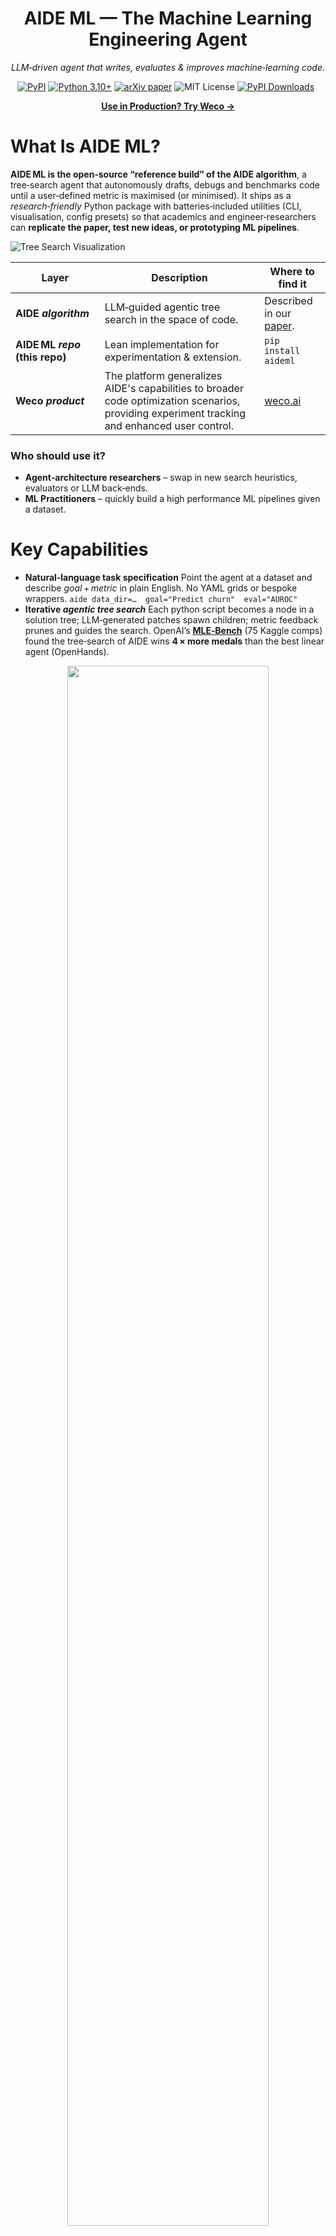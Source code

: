 <h1 align="center">AIDE ML — The Machine Learning Engineering Agent</h1>

<p align="center"><em>
LLM‑driven agent that writes, evaluates & improves machine‑learning code.
</em></p>

<p align="center">
<a href="https://pypi.org/project/aideml/"><img src="https://img.shields.io/pypi/v/aideml?label=PyPI&logo=pypi" alt="PyPI"></a>
<a href="https://www.python.org/"><img src="https://img.shields.io/badge/Python-3.10%2B-blue" alt="Python 3.10+"></a>
<a href="https://arxiv.org/abs/2502.13138"><img src="https://img.shields.io/badge/arXiv-2502.13138-b31b1b?logo=arxiv&logoColor=white" alt="arXiv paper"></a>
<img src="https://img.shields.io/github/license/WecoAI/aideml?color=brightgreen" alt="MIT License">
<a href="https://pepy.tech/projects/aideml"><img src="https://static.pepy.tech/badge/aideml" alt="PyPI Downloads"></a>&ensp;
</p>

<p align="center">
<a href="https://docs.weco.ai/cli/getting-started?utm_source=aidemlrepo" target="_blank"><strong>Use in Production? Try Weco →</strong></a>
</p>

# What Is AIDE ML?

**AIDE ML is the open‑source “reference build” of the AIDE algorithm**, a tree‑search agent that autonomously drafts, debugs and benchmarks code until a user‑defined metric is maximised (or minimised). It ships as a *research‑friendly* Python package with batteries‑included utilities (CLI, visualisation, config presets) so that academics and engineer‑researchers can **replicate the paper, test new ideas, or prototyping ML pipelines**.

![Tree Search Visualization](https://github.com/WecoAI/aideml/assets/8918572/2401529c-b97e-4029-aed2-c3f376f54c3c)

| Layer | Description | Where to find it |
| --- | --- | --- |
| **AIDE *algorithm*** | LLM‑guided agentic tree search in the space of code. | Described in our [paper](https://arxiv.org/abs/2502.13138). |
| **AIDE ML *repo* (this repo)** | Lean implementation for experimentation & extension. | `pip install aideml` |
| **Weco *product*** | The platform generalizes AIDE's capabilities to broader code optimization scenarios, providing experiment tracking and enhanced user control. | [weco.ai](https://weco.ai?utm_source=aidemlrepo) |

### Who should use it?

- **Agent‑architecture researchers** – swap in new search heuristics, evaluators or LLM back‑ends.
- **ML Practitioners** – quickly build a high performance ML pipelines given a dataset.

# Key Capabilities

- **Natural‑language task specification**  Point the agent at a dataset and describe *goal* + *metric* in plain English. No YAML grids or bespoke wrappers.  `aide data_dir=…  goal="Predict churn"  eval="AUROC"` 
- **Iterative *agentic tree search*** Each python script becomes a node in a solution tree; LLM‑generated patches spawn children; metric feedback prunes and guides the search. OpenAI’s **[MLE‑Bench](https://arxiv.org/abs/2410.07095)** (75 Kaggle comps) found the tree‑search of AIDE wins **4 × more medals** than the best linear agent (OpenHands). 

<div align="center">
<img src="https://github.com/user-attachments/assets/a48aa65e-360d-4d91-b4ad-98b0fe2585d4" width="80%">
</div>

<details>
<summary>Utility features provided by this repo</summary>

- **HTML visualiser** – inspect the full solution tree and code attached to each node.
- **Streamlit UI** – prototype ML solution .
- **Model‑neutral plumbing** – OpenAI, Anthropic, Gemini, or any local LLM that speaks the OpenAI API.

</details>

## Featured Research built on/with AIDE

| Institution | Paper / Project Name | Links |
|-------------|----------------------|-------|
| **OpenAI** | MLE-bench: Evaluating Machine-Learning Agents on Machine-Learning Engineering | [Paper](https://arxiv.org/abs/2410.07095), [GitHub](https://github.com/openai/mle-bench) |
| **METR** | RE-Bench: Evaluating frontier AI R&D capabilities of language-model agents against human experts | [Paper](https://arxiv.org/abs/2411.15114), [GitHub](https://github.com/METR/RE-Bench) |
| **Sakana AI** | The AI Scientist-v2: Workshop-Level Automated Scientific Discovery via Agentic Tree Search | [Paper](https://arxiv.org/abs/2504.08066), [GitHub](https://github.com/SakanaAI/AI-Scientist-v2) |
| **Meta** | The Automated LLM Speedrunning Benchmark: Reproducing NanoGPT Improvements | [Paper](https://arxiv.org/abs/2506.22419), [GitHub](https://github.com/facebookresearch/llm-speedrunner) |

> *Know another public project that cites or forks AIDE?  
> [Open a PR](https://github.com/WecoAI/aideml/pulls) and add it to the table!*


# How to Use AIDE ML

## Quick Start

```bash
# 1  Install
pip install -U aideml

# 2  Set an LLM key
export OPENAI_API_KEY=<your‑key>  # https://platform.openai.com/api-keys

# 3  Run an optimisation
aide data_dir="example_tasks/house_prices" \
     goal="Predict the sales price for each house" \
     eval="RMSE between log‑prices"
```

After the run finishes you’ll find:

- `logs/<id>/best_solution.py` – best code found
- `logs/<id>/tree_plot.html` – click to inspect the solution tree

---

## Web UI

```bash
pip install -U aideml   # adds streamlit
cd aide/webui
streamlit run app.py
```

Use the sidebar to paste your API key, upload data, set **Goal** & **Metric**, then press **Run AIDE**.

The UI shows live logs, the solution tree, and the best code.

---

## Advanced CLI Options

```bash
# Choose a different coding model and run 50 steps
aide agent.code.model="claude-4-sonnet" \
     agent.steps=50 \
     data_dir=… goal=… eval=…
```

Common flags

| Flag | Purpose | Default |
| --- | --- | --- |
| `agent.code.model` | LLM used to write code | `gpt-4-turbo` |
| `agent.steps` | Improvement iterations | `20` |
| `agent.search.num_drafts` | Drafts per step | `5` |

---

## Use AIDE ML Inside Python

```python
import aide
import logging

def main():
    logging.basicConfig(level=logging.INFO, format='%(asctime)s - %(name)s - %(levelname)s - %(message)s')
    aide_logger = logging.getLogger("aide")
    aide_logger.setLevel(logging.INFO)
    print("Starting experiment...")
    exp = aide.Experiment(
        data_dir="example_tasks/bitcoin_price",  # replace this with your own directory
        goal="Build a time series forecasting model for bitcoin close price.",  # replace with your own goal description
        eval="RMSLE"  # replace with your own evaluation metric
    )

    best_solution = exp.run(steps=2)

    print(f"Best solution has validation metric: {best_solution.valid_metric}")
    print(f"Best solution code: {best_solution.code}")
    print("Experiment finished.")

if __name__ == '__main__':
    main()
```

---

## Power‑User Extras

### Local LLM (Ollama example)

```bash
export OPENAI_BASE_URL="http://localhost:11434/v1"
aide agent.code.model="qwen2.5" data_dir=… goal=… eval=…
```

### Docker

```bash
docker build -t aide .
docker run -it --rm \
  -v "${LOGS_DIR:-$(pwd)/logs}:/app/logs" \
  -v "${WORKSPACE_BASE:-$(pwd)/workspaces}:/app/workspaces" \
  -v "$(pwd)/aide/example_tasks:/app/data" \
  -e OPENAI_API_KEY="your-actual-api-key" \
  aide data_dir=/app/data/house_prices goal="Predict price" eval="RMSE"
```

### Development install

```bash
git clone https://github.com/WecoAI/aideml.git
cd aideml && pip install -e .
```

# Citation

If you use AIDE in your work, please cite the following paper:
```bibtex
@article{aide2025,
      title={AIDE: AI-Driven Exploration in the Space of Code}, 
      author={Zhengyao Jiang and Dominik Schmidt and Dhruv Srikanth and Dixing Xu and Ian Kaplan and Deniss Jacenko and Yuxiang Wu},
      year={2025},
      eprint={2502.13138},
      archivePrefix={arXiv},
      primaryClass={cs.AI},
      url={https://arxiv.org/abs/2502.13138}, 
}
```
